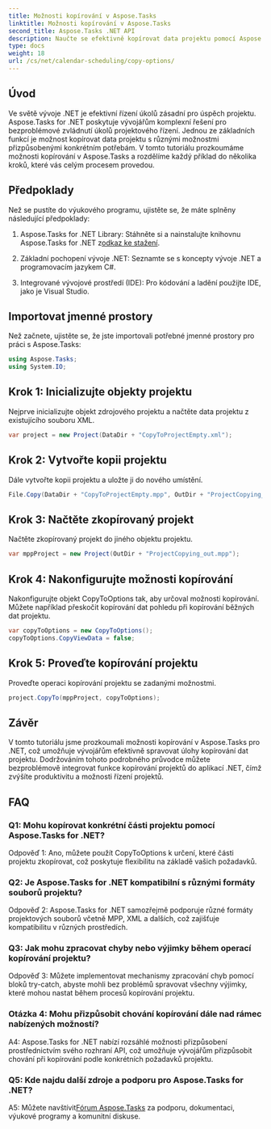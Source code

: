 ```yaml
---
title: Možnosti kopírování v Aspose.Tasks
linktitle: Možnosti kopírování v Aspose.Tasks
second_title: Aspose.Tasks .NET API
description: Naučte se efektivně kopírovat data projektu pomocí Aspose.Tasks for .NET. Vylepšete své aplikace .NET pomocí výkonných možností řízení projektů.
type: docs
weight: 18
url: /cs/net/calendar-scheduling/copy-options/
---
```

## Úvod

Ve světě vývoje .NET je efektivní řízení úkolů zásadní pro úspěch projektu. Aspose.Tasks for .NET poskytuje vývojářům komplexní řešení pro bezproblémové zvládnutí úkolů projektového řízení. Jednou ze základních funkcí je možnost kopírovat data projektu s různými možnostmi přizpůsobenými konkrétním potřebám. V tomto tutoriálu prozkoumáme možnosti kopírování v Aspose.Tasks a rozdělíme každý příklad do několika kroků, které vás celým procesem provedou.

## Předpoklady

Než se pustíte do výukového programu, ujistěte se, že máte splněny následující předpoklady:

1.  Aspose.Tasks for .NET Library: Stáhněte si a nainstalujte knihovnu Aspose.Tasks for .NET z[odkaz ke stažení](https://releases.aspose.com/tasks/net/).
   
2. Základní pochopení vývoje .NET: Seznamte se s koncepty vývoje .NET a programovacím jazykem C#.

3. Integrované vývojové prostředí (IDE): Pro kódování a ladění použijte IDE, jako je Visual Studio.

## Importovat jmenné prostory

Než začnete, ujistěte se, že jste importovali potřebné jmenné prostory pro práci s Aspose.Tasks:

```csharp
using Aspose.Tasks;
using System.IO;


```

## Krok 1: Inicializujte objekty projektu

Nejprve inicializujte objekt zdrojového projektu a načtěte data projektu z existujícího souboru XML.

```csharp
var project = new Project(DataDir + "CopyToProjectEmpty.xml");
```

## Krok 2: Vytvořte kopii projektu

Dále vytvořte kopii projektu a uložte ji do nového umístění.

```csharp
File.Copy(DataDir + "CopyToProjectEmpty.mpp", OutDir + "ProjectCopying_out.mpp", true);
```

## Krok 3: Načtěte zkopírovaný projekt

Načtěte zkopírovaný projekt do jiného objektu projektu.

```csharp
var mppProject = new Project(OutDir + "ProjectCopying_out.mpp");
```

## Krok 4: Nakonfigurujte možnosti kopírování

Nakonfigurujte objekt CopyToOptions tak, aby určoval možnosti kopírování. Můžete například přeskočit kopírování dat pohledu při kopírování běžných dat projektu.

```csharp
var copyToOptions = new CopyToOptions();
copyToOptions.CopyViewData = false;
```

## Krok 5: Proveďte kopírování projektu

Proveďte operaci kopírování projektu se zadanými možnostmi.

```csharp
project.CopyTo(mppProject, copyToOptions);
```

## Závěr

V tomto tutoriálu jsme prozkoumali možnosti kopírování v Aspose.Tasks pro .NET, což umožňuje vývojářům efektivně spravovat úlohy kopírování dat projektu. Dodržováním tohoto podrobného průvodce můžete bezproblémově integrovat funkce kopírování projektů do aplikací .NET, čímž zvýšíte produktivitu a možnosti řízení projektů.

## FAQ

### Q1: Mohu kopírovat konkrétní části projektu pomocí Aspose.Tasks for .NET?

Odpověď 1: Ano, můžete použít CopyToOptions k určení, které části projektu zkopírovat, což poskytuje flexibilitu na základě vašich požadavků.

### Q2: Je Aspose.Tasks for .NET kompatibilní s různými formáty souborů projektu?

Odpověď 2: Aspose.Tasks for .NET samozřejmě podporuje různé formáty projektových souborů včetně MPP, XML a dalších, což zajišťuje kompatibilitu v různých prostředích.

### Q3: Jak mohu zpracovat chyby nebo výjimky během operací kopírování projektu?

Odpověď 3: Můžete implementovat mechanismy zpracování chyb pomocí bloků try-catch, abyste mohli bez problémů spravovat všechny výjimky, které mohou nastat během procesů kopírování projektu.

### Otázka 4: Mohu přizpůsobit chování kopírování dále nad rámec nabízených možností?

A4: Aspose.Tasks for .NET nabízí rozsáhlé možnosti přizpůsobení prostřednictvím svého rozhraní API, což umožňuje vývojářům přizpůsobit chování při kopírování podle konkrétních požadavků projektu.

### Q5: Kde najdu další zdroje a podporu pro Aspose.Tasks for .NET?

 A5: Můžete navštívit[Fórum Aspose.Tasks](https://forum.aspose.com/c/tasks/15) za podporu, dokumentaci, výukové programy a komunitní diskuse.
